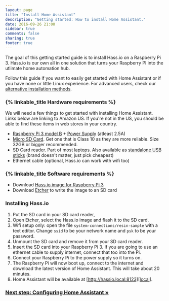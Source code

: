 ```yaml
---
layout: page
title: "Install Home Assistant"
description: "Getting started: How to install Home Assistant."
date: 2016-09-26 21:00
sidebar: true
comments: false
sharing: true
footer: true
---
```


The goal of this getting started guide is to install Hass.io on a Raspberry Pi 3. Hass.io is our own all in one solution that turns your Raspberry PI into the utlimate home automation hub.

Follow this guide if you want to easily get started with Home Assistant or if you have none or little Linux experience. For advanced users, check our [alternative installation methods](/docs/installation/).

### {% linkable_title Hardware requirements %}

We will need a few things to get started with installing Home Assistant. Links below are linking to Amazon US. If you're not in the US, you should be able to find these items in web stores in your country.

 - [Raspberry Pi 3 model B](http://a.co/gEfMqL4) + [Power Supply](http://a.co/cgKUgkt) (atleast 2.5A)
 - [Micro SD Card](http://a.co/gslOydD). Get one that is Class 10 as they are more reliable. Size 32GB or bigger recommended.
 - SD Card reader. Part of most laptops. Also available as [standalone USB sticks](http://a.co/5FCyb0N) (brand doesn't matter, just pick cheapest)
 - Ethernet cable (optional, Hass.io can work with wifi too)

### {% linkable_title Software requirements %}

 - Download [Hass.io image for Raspberry Pi 3][pi3]
 - Download [Etcher] to write the image to an SD card

[Etcher]: https://etcher.io/
[pi3]: https://github.com/home-assistant/hassio-build/releases/download/1.1/resinos-hassio-1.1-raspberrypi3.img.bz2

### Installing Hass.io

 1. Put the SD card in your SD card reader,
 2. Open Etcher, select the Hass.io image and flash it to the SD card.
 3. Wifi setup only: open the file `system-connections/resin-sample` with a text editor. Change `ssid` to be your network name and `psk` to be your password.
 4. Unmount the SD card and remove it from your SD card reader.
 5. Insert the SD card into your Raspberry Pi 3. If you are going to use an ethernet cable to supply internet, connect that too into the Pi.
 6. Connect your Raspberry Pi to the power supply so it turns on.
 7. The Raspberry Pi will now boot up, connect to the internet and download the latest version of Home Assistant. This will take about 20 minutes.
 8. Home Assistant will be available at [http://hassio.local:8123][local].

[local]: http://hassio.local:8123

### [Next step: Configuring Home Assistant &raquo;](/getting-started/configuration/)
